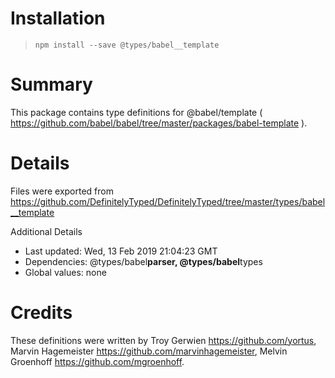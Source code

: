 # Installation

> `npm install --save @types/babel__template`

# Summary

This package contains type definitions for @babel/template ( https://github.com/babel/babel/tree/master/packages/babel-template ).

# Details

Files were exported from https://github.com/DefinitelyTyped/DefinitelyTyped/tree/master/types/babel__template

Additional Details

- Last updated: Wed, 13 Feb 2019 21:04:23 GMT
- Dependencies: @types/babel**parser, @types/babel**types
- Global values: none

# Credits

These definitions were written by Troy Gerwien <https://github.com/yortus>, Marvin Hagemeister <https://github.com/marvinhagemeister>, Melvin Groenhoff <https://github.com/mgroenhoff>.
